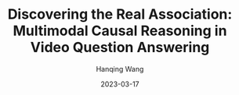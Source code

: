 ---
layout: post
title: "Discovering the Real Association: Multimodal Causal Reasoning in Video Question Answering"
date: 2023-03-17
author: Hanqing Wang
cover: '/assets/files/posts/ssm/cover.png'
thumbnail: '/assets/files/posts/cqa_23/thumbnail.png'
authors: Chuanqi Zang, <strong>Hanqing Wang</strong>, Mingtao Pei, Wei Liang
venue: "IEEE Conference on Computer Vision and Pattern Recognition (CVPR), 2023"
paper: ''
code: ''
# demo: https://www.youtube.com/embed/zSM-s7zh-vk
# demo: http://iitlab.bit.edu.cn/mcislab/~liangwei/projects/aaai19_3d_recon/assets/supplementary_2.mp4
# slide: '/assets/files/posts/3d_recon_19/Deep Single-View 3D Object Reconstruction with Visual Hull.pptx'
tags: "Embodied&nbspVision Computer&nbspVision Vision-Language&nbspNavigation"
---